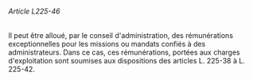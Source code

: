 ###### Article L225-46

Il peut être alloué, par le conseil d'administration, des rémunérations exceptionnelles pour les missions ou mandats confiés à des administrateurs. Dans ce cas, ces rémunérations, portées aux charges d'exploitation sont soumises aux dispositions des articles L. 225-38 à L. 225-42.

